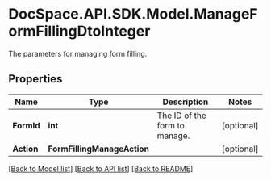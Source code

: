 # DocSpace.API.SDK.Model.ManageFormFillingDtoInteger
The parameters for managing form filling.

## Properties

Name | Type | Description | Notes
------------ | ------------- | ------------- | -------------
**FormId** | **int** | The ID of the form to manage. | [optional] 
**Action** | **FormFillingManageAction** |  | [optional] 

[[Back to Model list]](../README.md#documentation-for-models) [[Back to API list]](../README.md#documentation-for-api-endpoints) [[Back to README]](../README.md)

